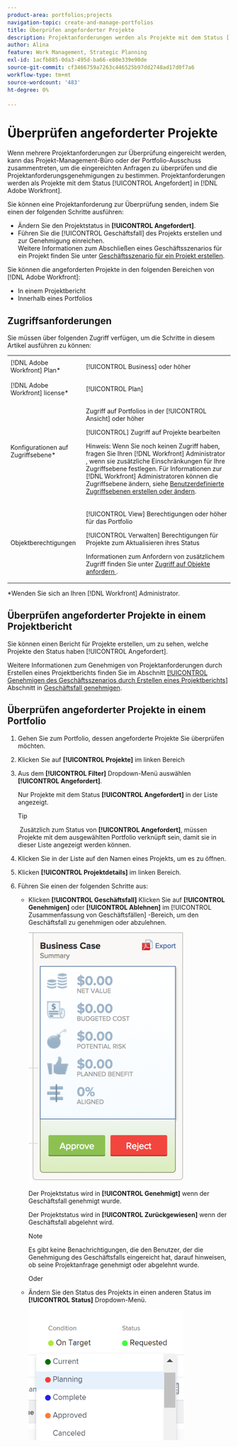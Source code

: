 ```yaml
---
product-area: portfolios;projects
navigation-topic: create-and-manage-portfolios
title: Überprüfen angeforderter Projekte
description: Projektanforderungen werden als Projekte mit dem Status [!UICONTROL Angefordert] in Adobe Workfront. In diesem Artikel wird beschrieben, wie Sie Projektanforderungen überprüfen.
author: Alina
feature: Work Management, Strategic Planning
exl-id: 1acfb885-0da3-495d-ba66-e80e339e90de
source-git-commit: cf3466759a7263c446525b97dd2748ad17d0f7a6
workflow-type: tm+mt
source-wordcount: '483'
ht-degree: 0%

---
```


# Überprüfen angeforderter Projekte

Wenn mehrere Projektanforderungen zur Überprüfung eingereicht werden, kann das Projekt-Management-Büro oder der Portfolio-Ausschuss zusammentreten, um die eingereichten Anfragen zu überprüfen und die Projektanforderungsgenehmigungen zu bestimmen. Projektanforderungen werden als Projekte mit dem Status [!UICONTROL Angefordert] in [!DNL Adobe Workfront].

Sie können eine Projektanforderung zur Überprüfung senden, indem Sie einen der folgenden Schritte ausführen:

* Ändern Sie den Projektstatus in **[!UICONTROL Angefordert]**.
* Führen Sie die [!UICONTROL Geschäftsfall] des Projekts erstellen und zur Genehmigung einreichen.\
   Weitere Informationen zum Abschließen eines Geschäftsszenarios für ein Projekt finden Sie unter [Geschäftsszenario für ein Projekt erstellen](../../../manage-work/projects/define-a-business-case/create-business-case.md).

Sie können die angeforderten Projekte in den folgenden Bereichen von [!DNL Adobe Workfront]:

* In einem Projektbericht
* Innerhalb eines Portfolios

## Zugriffsanforderungen

Sie müssen über folgenden Zugriff verfügen, um die Schritte in diesem Artikel ausführen zu können:

<table style="table-layout:auto"> 
 <col> 
 <col> 
 <tbody> 
  <tr> 
   <td role="rowheader">[!DNL Adobe Workfront] Plan*</td> 
   <td> <p>[!UICONTROL Business] oder höher</p> </td> 
  </tr> 
  <tr> 
   <td role="rowheader">[!DNL Adobe Workfront] license*</td> 
   <td> <p>[!UICONTROL Plan] </p> </td> 
  </tr> 
  <tr> 
   <td role="rowheader">Konfigurationen auf Zugriffsebene*</td> 
   <td> <p>Zugriff auf Portfolios in der [!UICONTROL Ansicht] oder höher</p> <p>[!UICONTROL] Zugriff auf Projekte bearbeiten</p> <p>Hinweis: Wenn Sie noch keinen Zugriff haben, fragen Sie Ihren [!DNL Workfront] Administrator , wenn sie zusätzliche Einschränkungen für Ihre Zugriffsebene festlegen. Für Informationen zur [!DNL Workfront] Administratoren können die Zugriffsebene ändern, siehe <a href="../../../administration-and-setup/add-users/configure-and-grant-access/create-modify-access-levels.md" class="MCXref xref">Benutzerdefinierte Zugriffsebenen erstellen oder ändern</a>.</p> </td> 
  </tr> 
  <tr> 
   <td role="rowheader">Objektberechtigungen</td> 
   <td> <p>[!UICONTROL View] Berechtigungen oder höher für das Portfolio</p> <p>[!UICONTROL Verwalten] Berechtigungen für Projekte zum Aktualisieren ihres Status</p> <p>Informationen zum Anfordern von zusätzlichem Zugriff finden Sie unter <a href="../../../workfront-basics/grant-and-request-access-to-objects/request-access.md" class="MCXref xref">Zugriff auf Objekte anfordern </a>.</p> </td> 
  </tr> 
 </tbody> 
</table>

&#42;Wenden Sie sich an Ihren [!DNL Workfront] Administrator.

## Überprüfen angeforderter Projekte in einem Projektbericht

Sie können einen Bericht für Projekte erstellen, um zu sehen, welche Projekte den Status haben [!UICONTROL Angefordert].

Weitere Informationen zum Genehmigen von Projektanforderungen durch Erstellen eines Projektberichts finden Sie im Abschnitt [[!UICONTROL Genehmigen des Geschäftsszenarios durch Erstellen eines Projektberichts]](../../../manage-work/projects/define-a-business-case/approve-business-case.md#build-a-report) Abschnitt in [Geschäftsfall genehmigen](../../../manage-work/projects/define-a-business-case/approve-business-case.md). 

## Überprüfen angeforderter Projekte in einem Portfolio

1. Gehen Sie zum Portfolio, dessen angeforderte Projekte Sie überprüfen möchten.
1. Klicken Sie auf &#x200B;**[!UICONTROL Projekte]** im linken Bereich
1. Aus dem **[!UICONTROL Filter]** Dropdown-Menü auswählen **[!UICONTROL Angefordert]**.

   Nur Projekte mit dem Status **[!UICONTROL Angefordert]** in der Liste angezeigt.

   >[!TIP]
   >
   > Zusätzlich zum Status von **[!UICONTROL Angefordert]**, müssen Projekte mit dem ausgewählten Portfolio verknüpft sein, damit sie in dieser Liste angezeigt werden können.

1. Klicken Sie in der Liste auf den Namen eines Projekts, um es zu öffnen.
1. Klicken **[!UICONTROL Projektdetails]** im linken Bereich.
1. Führen Sie einen der folgenden Schritte aus:

   * Klicken **[!UICONTROL Geschäftsfall]** Klicken Sie auf **[!UICONTROL Genehmigen]** oder **[!UICONTROL Ablehnen]** im [!UICONTROL Zusammenfassung von Geschäftsfällen] -Bereich, um den Geschäftsfall zu genehmigen oder abzulehnen.

      ![approve_or_reject_business_case.png](assets/approve-or-reject-business-case-350x563.png)

      Der Projektstatus wird in **[!UICONTROL Genehmigt]** wenn der Geschäftsfall genehmigt wurde.

      Der Projektstatus wird in **[!UICONTROL Zurückgewiesen]** wenn der Geschäftsfall abgelehnt wird.

      >[!NOTE]
      Es gibt keine Benachrichtigungen, die den Benutzer, der die Genehmigung des Geschäftsfalls eingereicht hat, darauf hinweisen, ob seine Projektanfrage genehmigt oder abgelehnt wurde. 

      Oder

   * Ändern Sie den Status des Projekts in einen anderen Status im **[!UICONTROL Status]** Dropdown-Menü.

      ![](assets/project-status-change-from-drop-down-in-header-nwe-350x294.png)
 

 
